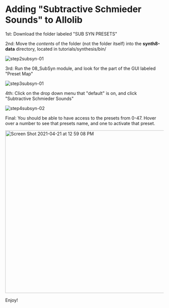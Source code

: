 # Adding "Subtractive Schmieder Sounds" to Allolib

1st: Download the folder labeled "SUB SYN PRESETS"

2nd: Move the _contents_ of the folder (not the folder itself) into the **synth8-data** directory, located in tutorials/synthesis/bin/

![step2subsyn-01](https://user-images.githubusercontent.com/49243992/115612490-27bb8580-a2a0-11eb-8a79-4422783470dd.png)

3rd: Run the 08_SubSyn module, and look for the part of the GUI labeled "Preset Map"

![step3subsyn-01](https://user-images.githubusercontent.com/49243992/115613237-01e2b080-a2a1-11eb-8b21-61b6be47494f.png)

4th: Click on the drop down menu that "default" is on, and click "Subtractive Schmieder Sounds"

![step4subsyn-02](https://user-images.githubusercontent.com/49243992/115613470-43735b80-a2a1-11eb-94af-d240306ac586.png)


Final: You should be able to have access to the presets from 0-47. Hover over a number to see that presets name, and one to activate that preset.

<img width="518" alt="Screen Shot 2021-04-21 at 12 59 08 PM" src="https://user-images.githubusercontent.com/49243992/115613598-7158a000-a2a1-11eb-97bd-c3b8c2e85bd5.png">

Enjoy!

